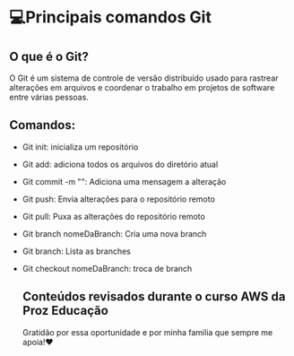# 💻Principais comandos Git 
## O que é o Git?

O Git é um sistema de controle de versão distribuído usado para rastrear alterações em arquivos e coordenar o trabalho em projetos de software entre várias pessoas.

## Comandos:
- Git init: inicializa um repositório
- Git add: adiciona todos os arquivos do diretório atual
- Git commit -m "": Adiciona uma mensagem a alteração
- Git push: Envia alterações para o repositório remoto
- Git pull: Puxa as alterações do repositório remoto
- Git branch nomeDaBranch: Cria uma nova branch
- Git branch: Lista as branches
- Git checkout nomeDaBranch: troca de branch

  ## Conteúdos revisados durante o curso AWS da Proz Educação
  Gratidão por essa oportunidade e por minha familia que sempre me apoia!❤️
